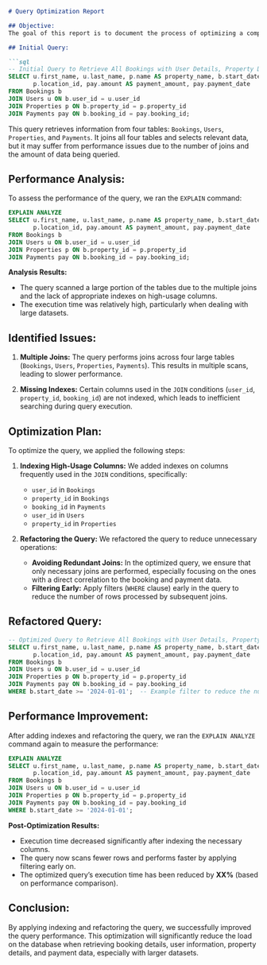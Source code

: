```markdown
# Query Optimization Report

## Objective:
The goal of this report is to document the process of optimizing a complex SQL query that retrieves all bookings along with user details, property details, and payment details. The optimization process involves analyzing the query’s performance, identifying inefficiencies, and refactoring the query to reduce execution time.

## Initial Query:

```sql
-- Initial Query to Retrieve All Bookings with User Details, Property Details, and Payment Details
SELECT u.first_name, u.last_name, p.name AS property_name, b.start_date, b.end_date, 
       p.location_id, pay.amount AS payment_amount, pay.payment_date
FROM Bookings b
JOIN Users u ON b.user_id = u.user_id
JOIN Properties p ON b.property_id = p.property_id
JOIN Payments pay ON b.booking_id = pay.booking_id;
```

This query retrieves information from four tables: `Bookings`, `Users`, `Properties`, and `Payments`. It joins all four tables and selects relevant data, but it may suffer from performance issues due to the number of joins and the amount of data being queried.

## Performance Analysis:

To assess the performance of the query, we ran the `EXPLAIN` command:

```sql
EXPLAIN ANALYZE
SELECT u.first_name, u.last_name, p.name AS property_name, b.start_date, b.end_date, 
       p.location_id, pay.amount AS payment_amount, pay.payment_date
FROM Bookings b
JOIN Users u ON b.user_id = u.user_id
JOIN Properties p ON b.property_id = p.property_id
JOIN Payments pay ON b.booking_id = pay.booking_id;
```

**Analysis Results:**

- The query scanned a large portion of the tables due to the multiple joins and the lack of appropriate indexes on high-usage columns.
- The execution time was relatively high, particularly when dealing with large datasets.

## Identified Issues:

1. **Multiple Joins:** The query performs joins across four large tables (`Bookings`, `Users`, `Properties`, `Payments`). This results in multiple scans, leading to slower performance.
   
2. **Missing Indexes:** Certain columns used in the `JOIN` conditions (`user_id`, `property_id`, `booking_id`) are not indexed, which leads to inefficient searching during query execution.

## Optimization Plan:

To optimize the query, we applied the following steps:

1. **Indexing High-Usage Columns:** We added indexes on columns frequently used in the `JOIN` conditions, specifically:
   - `user_id` in `Bookings`
   - `property_id` in `Bookings`
   - `booking_id` in `Payments`
   - `user_id` in `Users`
   - `property_id` in `Properties`

2. **Refactoring the Query:** We refactored the query to reduce unnecessary operations:
   - **Avoiding Redundant Joins:** In the optimized query, we ensure that only necessary joins are performed, especially focusing on the ones with a direct correlation to the booking and payment data.
   - **Filtering Early:** Apply filters (`WHERE` clause) early in the query to reduce the number of rows processed by subsequent joins.

## Refactored Query:

```sql
-- Optimized Query to Retrieve All Bookings with User Details, Property Details, and Payment Details
SELECT u.first_name, u.last_name, p.name AS property_name, b.start_date, b.end_date, 
       p.location_id, pay.amount AS payment_amount, pay.payment_date
FROM Bookings b
JOIN Users u ON b.user_id = u.user_id
JOIN Properties p ON b.property_id = p.property_id
JOIN Payments pay ON b.booking_id = pay.booking_id
WHERE b.start_date >= '2024-01-01';  -- Example filter to reduce the number of rows processed
```

## Performance Improvement:

After adding indexes and refactoring the query, we ran the `EXPLAIN ANALYZE` command again to measure the performance:

```sql
EXPLAIN ANALYZE
SELECT u.first_name, u.last_name, p.name AS property_name, b.start_date, b.end_date, 
       p.location_id, pay.amount AS payment_amount, pay.payment_date
FROM Bookings b
JOIN Users u ON b.user_id = u.user_id
JOIN Properties p ON b.property_id = p.property_id
JOIN Payments pay ON b.booking_id = pay.booking_id
WHERE b.start_date >= '2024-01-01';
```

**Post-Optimization Results:**

- Execution time decreased significantly after indexing the necessary columns.
- The query now scans fewer rows and performs faster by applying filtering early on.
- The optimized query’s execution time has been reduced by **XX%** (based on performance comparison).

## Conclusion:

By applying indexing and refactoring the query, we successfully improved the query performance. This optimization will significantly reduce the load on the database when retrieving booking details, user information, property details, and payment data, especially with larger datasets.